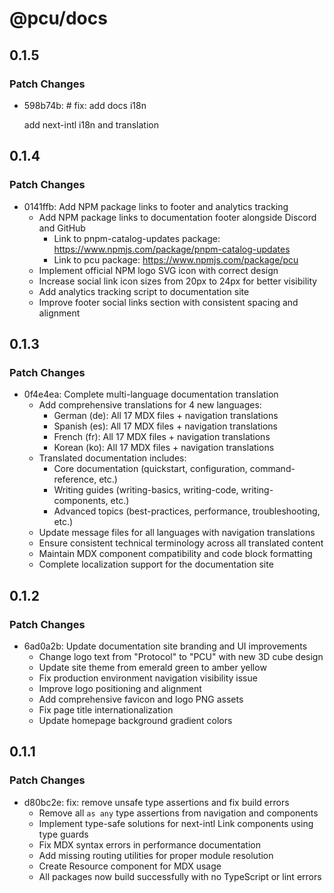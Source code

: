 # @pcu/docs

## 0.1.5

### Patch Changes

- 598b74b: # fix: add docs i18n

  add next-intl i18n and translation

## 0.1.4

### Patch Changes

- 0141ffb: Add NPM package links to footer and analytics tracking
  - Add NPM package links to documentation footer alongside Discord and GitHub
    - Link to pnpm-catalog-updates package:
      <https://www.npmjs.com/package/pnpm-catalog-updates>
    - Link to pcu package: <https://www.npmjs.com/package/pcu>
  - Implement official NPM logo SVG icon with correct design
  - Increase social link icon sizes from 20px to 24px for better visibility
  - Add analytics tracking script to documentation site
  - Improve footer social links section with consistent spacing and alignment

## 0.1.3

### Patch Changes

- 0f4e4ea: Complete multi-language documentation translation
  - Add comprehensive translations for 4 new languages:
    - German (de): All 17 MDX files + navigation translations
    - Spanish (es): All 17 MDX files + navigation translations
    - French (fr): All 17 MDX files + navigation translations
    - Korean (ko): All 17 MDX files + navigation translations
  - Translated documentation includes:
    - Core documentation (quickstart, configuration, command-reference, etc.)
    - Writing guides (writing-basics, writing-code, writing-components, etc.)
    - Advanced topics (best-practices, performance, troubleshooting, etc.)
  - Update message files for all languages with navigation translations
  - Ensure consistent technical terminology across all translated content
  - Maintain MDX component compatibility and code block formatting
  - Complete localization support for the documentation site

## 0.1.2

### Patch Changes

- 6ad0a2b: Update documentation site branding and UI improvements
  - Change logo text from "Protocol" to "PCU" with new 3D cube design
  - Update site theme from emerald green to amber yellow
  - Fix production environment navigation visibility issue
  - Improve logo positioning and alignment
  - Add comprehensive favicon and logo PNG assets
  - Fix page title internationalization
  - Update homepage background gradient colors

## 0.1.1

### Patch Changes

- d80bc2e: fix: remove unsafe type assertions and fix build errors
  - Remove all `as any` type assertions from navigation and components
  - Implement type-safe solutions for next-intl Link components using type
    guards
  - Fix MDX syntax errors in performance documentation
  - Add missing routing utilities for proper module resolution
  - Create Resource component for MDX usage
  - All packages now build successfully with no TypeScript or lint errors

